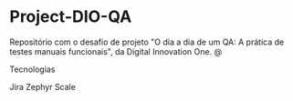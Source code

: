 # Project-DIO-QA
Repositório com o desafio de projeto "O dia a dia de um QA: A prática de testes manuais funcionais", da Digital Innovation One.
@


Tecnologias 

Jira
Zephyr Scale